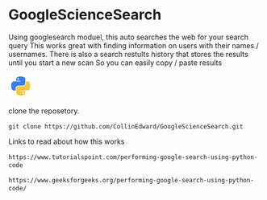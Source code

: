# GoogleScienceSearch
Using googlesearch moduel, this auto searches the web for your search query
This works great with finding information on users with their names / usernames. 
There is also a search restults history that stores the results until you start a new scan 
So you can easily copy / paste results 


![Screenshot](Other-python-icon.png)

clone the reposetory.
```
git clone https://github.com/CollinEdward/GoogleScienceSearch.git
```


Links to read about how this works
```
https://www.tutorialspoint.com/performing-google-search-using-python-code
```

```
https://www.geeksforgeeks.org/performing-google-search-using-python-code/
```
